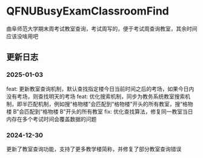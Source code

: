 # QFNUBusyExamClassroomFind

曲阜师范大学期末周考试教室查询，考试周写的，便于考试周查询教室，其余时间应该没啥用吧

## 更新日志

### 2025-01-03

feat: 更新教室查询机制，默认查找指定楼今日当前时间之后的考场，如果今日内没有考场，则查找明天的考场
feat: 优化搜索机制，同步为教务系统教室搜索机制，即半匹配机制，例如搜“格物楼”会匹配到“格物楼”开头的所有教室，搜“格物楼 B”会匹配到“格物楼 B”开头的所有教室
fix: 优化查找算法，修复同一教室当日内存在多个考试时间会覆盖数据的问题

### 2024-12-30

更新了教室查询功能，支持了更多教学楼简称，并修复了部分教室查询错误
